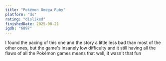 ```yaml
---
title: "Pokémon Omega Ruby"
platform: "ds"
rating: "disliked"
finishedDate: 2025-08-21
igdb: "6897"
---
```


I found the pacing of this one and the story a little less bad than most of the other ones, but the game's insanely low difficulty and it still having all the flaws of all the Pokémon games means that well, it wasn't that fun
